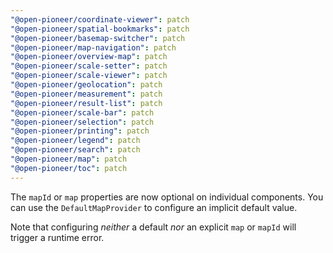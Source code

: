 ```yaml
---
"@open-pioneer/coordinate-viewer": patch
"@open-pioneer/spatial-bookmarks": patch
"@open-pioneer/basemap-switcher": patch
"@open-pioneer/map-navigation": patch
"@open-pioneer/overview-map": patch
"@open-pioneer/scale-setter": patch
"@open-pioneer/scale-viewer": patch
"@open-pioneer/geolocation": patch
"@open-pioneer/measurement": patch
"@open-pioneer/result-list": patch
"@open-pioneer/scale-bar": patch
"@open-pioneer/selection": patch
"@open-pioneer/printing": patch
"@open-pioneer/legend": patch
"@open-pioneer/search": patch
"@open-pioneer/map": patch
"@open-pioneer/toc": patch
---
```


The `mapId` or `map` properties are now optional on individual components.
You can use the `DefaultMapProvider` to configure an implicit default value.

Note that configuring _neither_ a default _nor_ an explicit `map` or `mapId` will trigger a runtime error.

```

```

